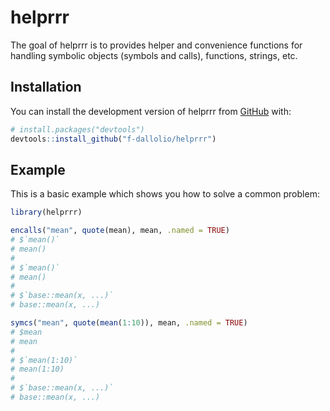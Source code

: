 
# helprrr

<!-- badges: start -->
<!-- badges: end -->

The goal of helprrr is to provides helper and convenience functions for handling symbolic objects (symbols and calls), functions, strings, etc.

## Installation

You can install the development version of helprrr from [GitHub](https://github.com/) with:

``` r
# install.packages("devtools")
devtools::install_github("f-dallolio/helprrr")
```

## Example

This is a basic example which shows you how to solve a common problem:

``` r
library(helprrr)

encalls("mean", quote(mean), mean, .named = TRUE)
# $`mean()`
# mean()
# 
# $`mean()`
# mean()
# 
# $`base::mean(x, ...)`
# base::mean(x, ...)

symcs("mean", quote(mean(1:10)), mean, .named = TRUE)
# $mean
# mean
# 
# $`mean(1:10)`
# mean(1:10)
# 
# $`base::mean(x, ...)`
# base::mean(x, ...)
```

